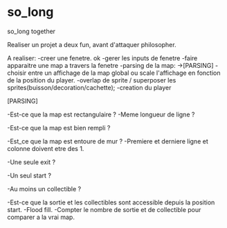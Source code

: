# so_long
so_long together

Realiser un projet a deux fun, avant d'attaquer philosopher.

A realiser:
-creer une fenetre. ok
-gerer les inputs de fenetre
-faire apparaitre une map a travers la fenetre
-parsing de la map:
    ->[PARSING]
-choisir entre un affichage  de la map global ou scale l'affichage en fonction de la position du player.
-overlap de sprite / superposer les sprites(buisson/decoration/cachette);
-creation du player





[PARSING]


-Est-ce que la map est rectangulaire ?
-Meme longueur de ligne ?

-Est-ce que la map est bien rempli ?

-Est_ce que la map est entoure de mur ?
-Premiere et derniere ligne et colonne doivent etre des 1.

-Une seule exit ?

-Un seul start ?

-Au moins un collectible ?

-Est-ce que la sortie et les collectibles sont accessible depuis la position start.
-Flood fill.
-Compter le nombre de sortie et de collectible pour comparer a la vrai map.







